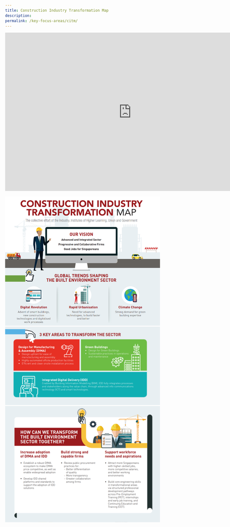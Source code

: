 ```yaml
---
title: Construction Industry Transformation Map
description: 
permalink: /key-focus-areas/citm/
---
```


<iframe width="820" height="515" src="https://www.youtube.com/embed/HX9TgfQlXJY?rel=0&autoplay=1&mute=1&enablejsapi=1" frameborder="0" allow="accelerometer; autoplay; clipboard-write; encrypted-media; gyroscope; picture-in-picture" allowfullscreen></iframe>
	


![City in Nature](/images/citm06.PNG)
![City in Neature](/images/citm07.PNG)
![City inu Neature](/images/citm08.PNG)
